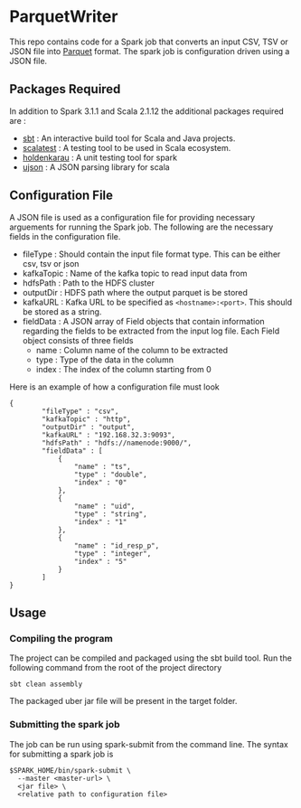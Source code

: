 # ParquetWriter

This repo contains code for a Spark job that converts an input CSV, TSV or JSON file into [Parquet](https://parquet.apache.org/) format. The spark job is configuration driven using a JSON file.

## Packages Required

In addition to Spark 3.1.1 and Scala 2.1.12 the additional packages required are :

* [sbt](https://www.scala-sbt.org/) : An interactive build tool for Scala and Java projects.
* [scalatest](https://www.scalatest.org/) : A testing tool to be used in Scala ecosystem.
* [holdenkarau](https://github.com/holdenk/spark-testing-base) : A unit testing tool for spark
* [ujson](https://www.lihaoyi.com/post/uJsonfastflexibleandintuitiveJSONforScala.html) : A JSON parsing library for scala

## Configuration File
A JSON file is used as a configuration file for providing necessary arguements for running the Spark job. The following are the necessary fields in the configuration file.

* fileType : Should contain the input file format type. This can be either csv, tsv or json
* kafkaTopic : Name of the kafka topic to read input data from
* hdfsPath : Path to the HDFS cluster
* outputDir : HDFS path where the output parquet is be stored
* kafkaURL : Kafka URL to be specified as ```<hostname>:<port>```. This should be stored as a string.
* fieldData : A JSON array of Field objects that contain information regarding the fields to be extracted from the input log file. Each Field object consists of three fields
	* name : Column name of the column to be extracted
	* type : Type of the data in the column
	* index : The index of the column starting from 0

Here is an example of how a configuration file must look

```
{		
		"fileType" : "csv",
		"kafkaTopic" : "http",
		"outputDir" : "output",	
		"kafkaURL" : "192.168.32.3:9093",
		"hdfsPath" : "hdfs://namenode:9000/",
		"fieldData" : [
			{	
				"name" : "ts",
				"type" : "double",
				"index" : "0"
			},
			{	
				"name" : "uid",
				"type" : "string",
				"index" : "1"
			},
			{
				"name" : "id_resp_p",
				"type" : "integer",
				"index" : "5"
			}
		]
}
```
## Usage

### Compiling the program

The project can be compiled and packaged using the sbt build tool. Run the following command from the root of the project directory

```
sbt clean assembly
```
The packaged uber jar file will be present in the target folder.

### Submitting the spark job

The job can be run using spark-submit from the command line. The syntax for submitting a spark job is

```
$SPARK_HOME/bin/spark-submit \
  --master <master-url> \
  <jar file> \
  <relative path to configuration file>
```

